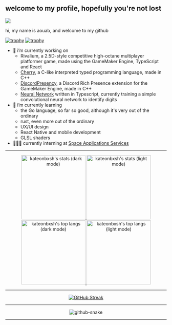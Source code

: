 ## welcome to my profile, hopefully you're not lost
![](https://komarev.com/ghpvc/?username=kateonbxsh)

hi, my name is aouab, and welcome to my github

[![trophy](https://github-profile-trophy.vercel.app/?username=kateonbxsh&theme=nord&column=-1&no-bg=true&row=1&column=5&no-frame=true#gh-dark-mode-only)](https://github.com/ryo-ma/github-profile-trophy#gh-dark-mode-only)
[![trophy](https://github-profile-trophy.vercel.app/?username=kateonbxsh&column=-1&no-bg=true&row=1&column=5&&no-frame=true#gh-light-mode-only)](https://github.com/ryo-ma/github-profile-trophy#gh-light-mode-only)

- 🔭 i’m currently working on
  - Rivalium, a 2.5D-style competitive high-octane multiplayer platformer game, made using the GameMaker Engine, TypeScript and React
  - [Cherry](../../../Cherry), a C-like interpreted typed programming language, made in C++
  - [DiscordPresency](../../../DiscordPresency), a Discord Rich Presence extension for the GameMaker Engine, made in C++
  - [Neural Network](../../../NeuralNetwork) written in Typescript, currently training a simple convolutional neural network to identify digits
- 🌱 i’m currently learning
  - the Go language, so far so good, although it's very out of the ordinary
  - rust, even more out of the ordinary
  - UX/UI design
  - React Native and mobile development
  - GLSL shaders
- 👨🏼‍🎓 currently interning at [Space Applications Services](https://spaceapplications.com)

***
<p align="center">
  
<a href="https://github.com/anuraghazra/github-readme-stats#gh-dark-mode-only">
    <img src="https://github-readme-stats.vercel.app/api?username=kateonbxsh&show_icons=true&theme=nord&bg_color=00000000&custom_title=my%20stats&hide_border=true#gh-dark-mode-only" alt="kateonbxsh's stats (dark mode)" height=200>
</a>

<a href="https://github.com/anuraghazra/github-readme-stats#gh-light-mode-only">
    <img src="https://github-readme-stats.vercel.app/api?username=kateonbxsh&show_icons=true&bg_color=00000000&custom_title=my%20stats&hide_border=true#gh-light-mode-only" alt="kateonbxsh's stats (light mode)" height=200>
</a>

<a href="https://github.com/anuraghazra/github-readme-stats#gh-dark-mode-only">
    <img src="https://github-readme-stats.vercel.app/api/top-langs/?username=kateonbxsh&show_icons=true&theme=nord&bg_color=00000000&custom_title=my%20languages&layout=donut&hide=yacc&hide_border=true#gh-dark-mode-only" alt="kateonbxsh's top langs (dark mode)" height=200>
</a>

<a href="https://github.com/anuraghazra/github-readme-stats#gh-light-mode-only">
    <img src="https://github-readme-stats.vercel.app/api/top-langs/?username=kateonbxsh&show_icons=true&bg_color=00000000&layout=donut&custom_title=my%20languages&hide=yacc&hide_border=true#gh-light-mode-only" alt="kateonbxsh's top langs (light mode)" height=200>
</a>
</p>

***

<p align="center">

<a href="https://git.io/streak-stats">
  <img src="https://streak-stats.demolab.com?user=kateonbxsh&theme=nord&hide_border=true&card_width=500&background=EB545400" alt="GitHub Streak" />
</a>

</p>

***

<p align="center">
<picture align="center">
  <source media="(prefers-color-scheme: dark)" srcset="https://raw.githubusercontent.com/kateonbxsh/kateonbxsh/output/github-contribution-grid-snake-dark.svg" />
  <source media="(prefers-color-scheme: light)" srcset="https://raw.githubusercontent.com/kateonbxsh/kateonbxsh/output/github-contribution-grid-snake.svg" />
  <img alt="github-snake" src="github-snake.svg" />
</picture>
</p>

***


